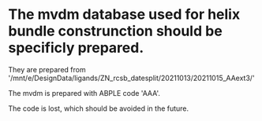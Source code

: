 # The mvdm database used for helix bundle construnction should be specificly prepared.

They are prepared from '/mnt/e/DesignData/ligands/ZN_rcsb_datesplit/20211013/20211015_AAext3/'

The mvdm is prepared with ABPLE code 'AAA'.

The code is lost, which should be avoided in the future.


